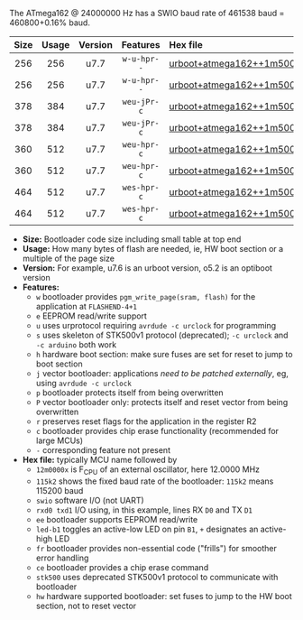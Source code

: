 The ATmega162 @ 24000000 Hz has a SWIO baud rate of 461538 baud = 460800+0.16% baud.

|Size|Usage|Version|Features|Hex file|
|:-:|:-:|:-:|:-:|:--|
|256|256|u7.7|`w-u-hpr--`|[urboot+atmega162++1m5000x+++28k8_swio_rxb2_txb3_led+b0_hw.hex](https://raw.githubusercontent.com/stefanrueger/urboot.hex/main/cores/majorcore/atmega162/external_oscillator/fcpu++1m5000_Hz/br+++28k8_bps/urboot+atmega162++1m5000x+++28k8_swio_rxb2_txb3_led+b0_hw.hex)|
|256|256|u7.7|`w-u-hpr--`|[urboot+atmega162++1m5000x+++28k8_swio_rxd0_txd1_led+b0_hw.hex](https://raw.githubusercontent.com/stefanrueger/urboot.hex/main/cores/majorcore/atmega162/external_oscillator/fcpu++1m5000_Hz/br+++28k8_bps/urboot+atmega162++1m5000x+++28k8_swio_rxd0_txd1_led+b0_hw.hex)|
|378|384|u7.7|`weu-jPr-c`|[urboot+atmega162++1m5000x+++28k8_swio_rxb2_txb3_ee_led+b0_fr_ce.hex](https://raw.githubusercontent.com/stefanrueger/urboot.hex/main/cores/majorcore/atmega162/external_oscillator/fcpu++1m5000_Hz/br+++28k8_bps/urboot+atmega162++1m5000x+++28k8_swio_rxb2_txb3_ee_led+b0_fr_ce.hex)|
|378|384|u7.7|`weu-jPr-c`|[urboot+atmega162++1m5000x+++28k8_swio_rxd0_txd1_ee_led+b0_fr_ce.hex](https://raw.githubusercontent.com/stefanrueger/urboot.hex/main/cores/majorcore/atmega162/external_oscillator/fcpu++1m5000_Hz/br+++28k8_bps/urboot+atmega162++1m5000x+++28k8_swio_rxd0_txd1_ee_led+b0_fr_ce.hex)|
|360|512|u7.7|`weu-hpr-c`|[urboot+atmega162++1m5000x+++28k8_swio_rxb2_txb3_ee_led+b0_fr_ce_hw.hex](https://raw.githubusercontent.com/stefanrueger/urboot.hex/main/cores/majorcore/atmega162/external_oscillator/fcpu++1m5000_Hz/br+++28k8_bps/urboot+atmega162++1m5000x+++28k8_swio_rxb2_txb3_ee_led+b0_fr_ce_hw.hex)|
|360|512|u7.7|`weu-hpr-c`|[urboot+atmega162++1m5000x+++28k8_swio_rxd0_txd1_ee_led+b0_fr_ce_hw.hex](https://raw.githubusercontent.com/stefanrueger/urboot.hex/main/cores/majorcore/atmega162/external_oscillator/fcpu++1m5000_Hz/br+++28k8_bps/urboot+atmega162++1m5000x+++28k8_swio_rxd0_txd1_ee_led+b0_fr_ce_hw.hex)|
|464|512|u7.7|`wes-hpr-c`|[urboot+atmega162++1m5000x+++28k8_swio_rxb2_txb3_ee_led+b0_fr_ce_stk500_hw.hex](https://raw.githubusercontent.com/stefanrueger/urboot.hex/main/cores/majorcore/atmega162/external_oscillator/fcpu++1m5000_Hz/br+++28k8_bps/urboot+atmega162++1m5000x+++28k8_swio_rxb2_txb3_ee_led+b0_fr_ce_stk500_hw.hex)|
|464|512|u7.7|`wes-hpr-c`|[urboot+atmega162++1m5000x+++28k8_swio_rxd0_txd1_ee_led+b0_fr_ce_stk500_hw.hex](https://raw.githubusercontent.com/stefanrueger/urboot.hex/main/cores/majorcore/atmega162/external_oscillator/fcpu++1m5000_Hz/br+++28k8_bps/urboot+atmega162++1m5000x+++28k8_swio_rxd0_txd1_ee_led+b0_fr_ce_stk500_hw.hex)|

- **Size:** Bootloader code size including small table at top end
- **Usage:** How many bytes of flash are needed, ie, HW boot section or a multiple of the page size
- **Version:** For example, u7.6 is an urboot version, o5.2 is an optiboot version
- **Features:**
  + `w` bootloader provides `pgm_write_page(sram, flash)` for the application at `FLASHEND-4+1`
  + `e` EEPROM read/write support
  + `u` uses urprotocol requiring `avrdude -c urclock` for programming
  + `s` uses skeleton of STK500v1 protocol (deprecated); `-c urclock` and `-c arduino` both work
  + `h` hardware boot section: make sure fuses are set for reset to jump to boot section
  + `j` vector bootloader: applications *need to be patched externally*, eg, using `avrdude -c urclock`
  + `p` bootloader protects itself from being overwritten
  + `P` vector bootloader only: protects itself and reset vector from being overwritten
  + `r` preserves reset flags for the application in the register R2
  + `c` bootloader provides chip erase functionality (recommended for large MCUs)
  + `-` corresponding feature not present
- **Hex file:** typically MCU name followed by
  + `12m0000x` is F<sub>CPU</sub> of an external oscillator, here 12.0000 MHz
  + `115k2` shows the fixed baud rate of the bootloader: `115k2` means 115200 baud
  + `swio` software I/O (not UART)
  + `rxd0 txd1` I/O using, in this example, lines RX `D0` and TX `D1`
  + `ee` bootloader supports EEPROM read/write
  + `led-b1` toggles an active-low LED on pin `B1`, `+` designates an active-high LED
  + `fr` bootloader provides non-essential code ("frills") for smoother error handling
  + `ce` bootloader provides a chip erase command
  + `stk500` uses deprecated STK500v1 protocol to communicate with bootloader
  + `hw` hardware supported bootloader: set fuses to jump to the HW boot section, not to reset vector
